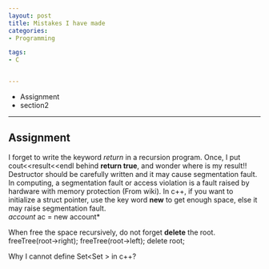 ```yaml
---
layout: post
title: Mistakes I have made
categories:
- Programming

tags:
- C


---
```

* Assignment
* section2
---

## Assignment
I forget to write the keyword *return* in a recursion program.
Once, I put cout<<result<<endl behind **return true**, and wonder where is my result!!
Destructor should be carefully written and it may cause segmentation fault. In computing, a segmentation fault or access violation is a fault raised by hardware with memory protection (From wiki).
In c++, if you want to initialize a struct pointer, use the key word **new** to get enough space, else it may raise segmentation fault.  
*account* ac = new account*

When free the space recursively, do not forget **delete** the root.
	freeTree(root->right);
	freeTree(root->left);
	delete root;

Why I cannot define Set<Set<int> > in c++?

